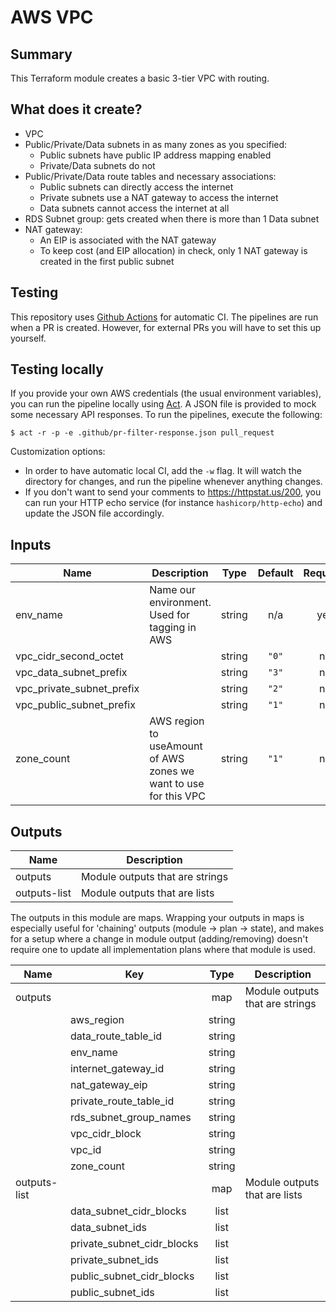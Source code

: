 # AWS VPC

## Summary
This Terraform module creates a basic 3-tier VPC with routing.

## What does it create?

- VPC
- Public/Private/Data subnets in as many zones as you specified:
  - Public subnets have public IP address mapping enabled
  - Private/Data subnets do not
- Public/Private/Data route tables and necessary associations:
  - Public subnets can directly access the internet
  - Private subnets use a NAT gateway to access the internet
  - Data subnets cannot access the internet at all
- RDS Subnet group: gets created when there is more than 1 Data subnet
- NAT gateway:
  - An EIP is associated with the NAT gateway
  - To keep cost (and EIP allocation) in check, only 1 NAT gateway is created in the first public subnet

## Testing

This repository uses [Github Actions](https://github.com/features/actions) for automatic CI. The pipelines are run when a PR is created. However, for external PRs you will have to set this up yourself.

## Testing locally

If you provide your own AWS credentials (the usual environment variables), you can run the pipeline locally using [Act](https://github.com/nektos/act). A JSON file is provided to mock some necessary API responses. To run the pipelines, execute the following:

```
$ act -r -p -e .github/pr-filter-response.json pull_request
```

Customization options:

- In order to have automatic local CI, add the `-w` flag. It will watch the directory for changes, and run the pipeline whenever anything changes.
- If you don't want to send your comments to https://httpstat.us/200, you can run your HTTP echo service (for instance `hashicorp/http-echo`) and update the JSON file accordingly.


## Inputs

| Name | Description | Type | Default | Required |
|------|-------------|:----:|:-----:|:-----:|
| env\_name | Name our environment. Used for tagging in AWS | string | n/a | yes |
| vpc\_cidr\_second\_octet |  | string | `"0"` | no |
| vpc\_data\_subnet\_prefix |  | string | `"3"` | no |
| vpc\_private\_subnet\_prefix |  | string | `"2"` | no |
| vpc\_public\_subnet\_prefix |  | string | `"1"` | no |
| zone\_count | AWS region to useAmount of AWS zones we want to use for this VPC | string | `"1"` | no |

## Outputs

| Name | Description |
|------|-------------|
| outputs | Module outputs that are strings |
| outputs-list | Module outputs that are lists |

The outputs in this module are maps. Wrapping your outputs in maps is especially useful for 'chaining' outputs (module -> plan -> state), and makes for a setup where a change in module output (adding/removing) doesn't require one to update all implementation plans where that module is used.

| Name | Key | Type | Description |
|------|----------|:-----:|-------------|
| outputs | | map | Module outputs that are strings |
| | aws\_region | string ||
| | data\_route\_table\_id | string ||
| | env\_name | string ||
| | internet\_gateway\_id | string ||
| | nat\_gateway\_eip | string ||
| | private\_route\_table\_id | string ||
| | rds\_subnet\_group\_names | string ||
| | vpc\_cidr\_block | string ||
| | vpc\_id | string ||
| | zone\_count  | string ||
| outputs-list | | map | Module outputs that are lists |
| | data\_subnet\_cidr\_blocks | list ||
| | data\_subnet\_ids | list ||
| | private\_subnet\_cidr\_blocks | list ||
| | private\_subnet\_ids | list ||
| | public\_subnet\_cidr\_blocks | list ||
| | public\_subnet\_ids | list ||

